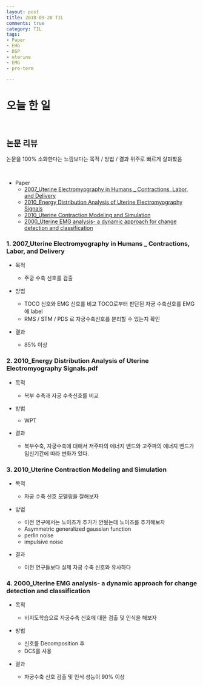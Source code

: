 ```yaml
---
layout: post
title: 2018-09-20 TIL
comments: true
category: TIL
tags:
- Paper
- EHG
- DSP
- uterine
- EMG
- pre-term

---
```




# 오늘 한 일

<br/>

## 논문 리뷰



논문을 100% 소화한다는 느낌보다는 목적 / 방법 / 결과 위주로 빠르게 살펴봤음



<br/>

- Paper
  - [2007_Uterine Electromyography in Humans _ Contractions, Labor, and Delivery](https://link.springer.com/chapter/10.1007/978-3-540-73044-6_32)
  - [2010_Energy Distribution Analysis of Uterine Electromyography Signals](http://www.jmbe.org.tw/files/545/public/545-2222-1-PB.pdf)
  - [2010_Uterine Contraction Modeling and Simulation](https://pdfs.semanticscholar.org/0618/eadd82364c40023d4f8b9eafd4b01f4427f3.pdf)
  - [2000_Uterine EMG analysis- a dynamic approach for change detection and classification](https://ieeexplore.ieee.org/document/844224/)



### 1. 2007_Uterine Electromyography in Humans _ Contractions, Labor, and Delivery 



- 목적

  - 주궁 수축 신호를 검출

  

- 방법

  - TOCO 신호와 EMG 신호를 비교 TOCO로부터 판단된 자궁 수축신호를 EMG에 label
  - RMS / STM / PDS 로 자궁수축신호를 분리할 수 있는지 확인

  

- 결과

  - 85% 이상



### 2. 2010_Energy Distribution Analysis of Uterine Electromyography Signals.pdf



- 목적

  - 복부 수축과 자궁 수축신호를 비교

  

- 방법

  - WPT

  

- 결과

  - 복부수축, 자궁수축에 대해서 저주파의 에너지 밴드와 고주파의 에너지 밴드가 임신기간에 따라 변화가 있다.



### 3. 2010_Uterine Contraction Modeling and Simulation



- 목적

  - 자궁 수축 신호 모델링을 잘해보자

  

- 방법

  - 이전 연구에서는 노이즈가 추가가 안됬는데 노이즈를 추가해보자
  - Asymmetric generalized gaussian function
  - perlin noise
  - impulsive noise

  

- 결과

  - 이전 연구들보다 실제 자궁 수축 신호와 유사하다



### 4. 2000_Uterine EMG analysis- a dynamic approach for change detection and classification 



- 목적

  - 비지도학습으로 자궁수축 신호에 대한 검출 및 인식을 해보자

  

- 방법

  - 신호를 Decomposition 후
  - DCS를 사용

  

- 결과

  - 자궁수축 신호 검출 및 인식 성능이 90% 이상
